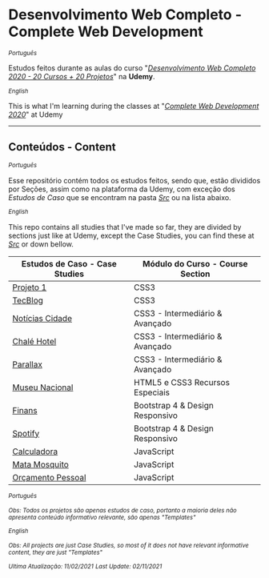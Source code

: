 # Desenvolvimento Web Completo - Complete Web Development  
*<sup>Português<sup>*

Estudos feitos durante as aulas do curso "[*Desenvolvimento Web Completo 2020 - 20 Cursos + 20 Projetos*](https://www.udemy.com/course/web-completo/)" na **Udemy**.

*<sup>English</sup>*

This is what I'm learning during the classes at "[*Complete Web Development 2020*](https://www.udemy.com/course/web-completo/)" at Udemy

---
<h2>Conteúdos - Content</h2>

*<sup>Português</sup>*

Esse repositório contém todos os estudos feitos, sendo que, estão divididos por Seções, assim como na plataforma da Udemy, com exceção dos *Estudos de Caso* que se encontram na pasta [*Src*](https://github.com/KaicPierre/Curso-Web-Completo/tree/master/Src) ou na lista abaixo.

*<sup>English</sup>*

This repo contains all studies that I've made so far, they are divided by sections just like at Udemy, except the Case Studies, you can find these at [*Src*](https://github.com/KaicPierre/Curso-Web-Completo/tree/master/Src) or down bellow.

Estudos de Caso - Case Studies |  Módulo do Curso - Course Section
---             | ---
[Projeto 1](https://github.com/KaicPierre/Curso-Web-Completo/tree/master/Src/Projeto1%20CSS) | CSS3
[TecBlog](https://github.com/KaicPierre/Curso-Web-Completo/tree/master/Src/TecBlog)       | CSS3
[Notícias Cidade](https://github.com/KaicPierre/Curso-Web-Completo/tree/master/Src/NoticiasCidade)| CSS3 - Intermediário & Avançado
[Chalé Hotel](https://github.com/KaicPierre/Curso-Web-Completo/tree/master/Src/ChaleHotel) | CSS3 - Intermediário & Avançado
[Parallax](https://github.com/KaicPierre/Curso-Web-Completo/tree/master/Src/Parallax) | CSS3 - Intermediário & Avançado
[Museu Nacional](https://github.com/KaicPierre/Curso-Web-Completo/tree/master/Src/MuseuNacional) | HTML5 e CSS3 Recursos Especiais
[Finans](https://github.com/KaicPierre/Curso-Web-Completo/tree/master/Src/Finans) | Bootstrap 4 & Design Responsivo
[Spotify](https://github.com/KaicPierre/Curso-Web-Completo/tree/master/Src/Spotify) | Bootstrap 4 & Design Responsivo
[Calculadora](https://github.com/KaicPierre/Curso-Web-Completo/tree/master/Src/Calculadora) | JavaScript
[Mata Mosquito](https://github.com/KaicPierre/Curso-Web-Completo/tree/master/Src/MataMosquito) | JavaScript
[Orçamento Pessoal](https://github.com/KaicPierre/Curso-Web-Completo/tree/master/Src/OrcamentoPessoal) | JavaScript

*<sup>Português</sup>*

<sup>*Obs: Todos os projetos são apenas estudos de caso, portanto a maioria deles não apresenta conteúdo informativo relevante, são apenas "Templates"*</sup>

*<sup>English</sup>*

<sup>*Obs: All projects are just Case Studies, so most of it does not have relevant informative content, they are just "Templates"*</sup>

<sup>*Ultima Atualização: 11/02/2021*</sup>
<sup>*Last Update: 02/11/2021*</sup>
